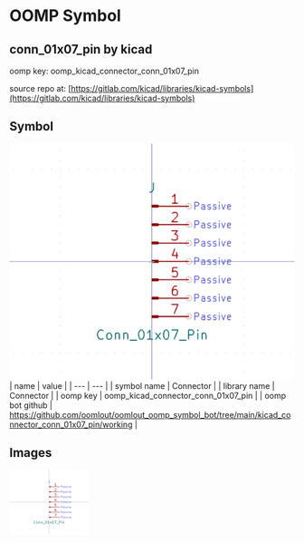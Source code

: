 # OOMP Symbol  
## conn_01x07_pin  by kicad  
  
oomp key: oomp_kicad_connector_conn_01x07_pin  
  
source repo at: [https://gitlab.com/kicad/libraries/kicad-symbols](https://gitlab.com/kicad/libraries/kicad-symbols)  
## Symbol  
  
[![working.png](working_600.png)](working.png)  
| name | value | 
| --- | --- | 
| symbol name | Connector | 
| library name | Connector | 
| oomp key | oomp_kicad_connector_conn_01x07_pin | 
| oomp bot github | https://github.com/oomlout/oomlout_oomp_symbol_bot/tree/main/kicad_connector_conn_01x07_pin/working | 
## Images  
  
[![working.png](working_140.png)](working.png)  
